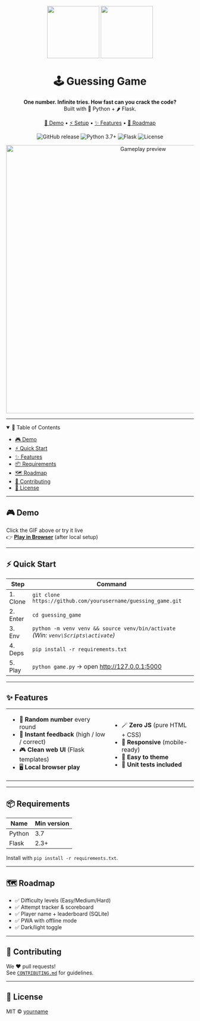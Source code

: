 <p align="center">
  <img src="assets/logo-dark.svg#gh-dark-mode-only" width="140">
  <img src="assets/logo-light.svg#gh-light-mode-only" width="140">
</p>

<h1 align="center">🕹️ Guessing Game</h1>

<p align="center">
  <strong>One number. Infinite tries. How fast can you crack the code?</strong><br>
  Built with 🐍 Python + 🌶️ Flask.
</p>

<p align="center">
  <a href="#demo">🎥 Demo</a> •
  <a href="#setup">⚡ Setup</a> •
  <a href="#features">✨ Features</a> •
  <a href="#roadmap">🚀 Roadmap</a>
</p>

<p align="center">
  <img alt="GitHub release" src="https://img.shields.io/github/v/release/yourusername/guessing_game?style=flat-square&labelColor=1e1e28&color=ff6b81">
  <img alt="Python 3.7+" src="https://img.shields.io/badge/Python-3.7%2B-blue?style=flat-square&labelColor=1e1e28">
  <img alt="Flask" src="https://img.shields.io/badge/Powered%20by-Flask-000?style=flat-square&logo=flask&labelColor=1e1e28&color=yellow">
  <img alt="License" src="https://img.shields.io/badge/License-MIT-green?style=flat-square&labelColor=1e1e28&color=7aa2f7">
</p>

<p align="center">
  <img src="assets/demo.gif" width="720" alt="Gameplay preview">
</p>

---

<details open>
<summary>📖 Table of Contents</summary>

- [🎮 Demo](#demo)
- [⚡ Quick Start](#setup)
- [✨ Features](#features)
- [📦 Requirements](#requirements)
- [🗺️ Roadmap](#roadmap)
- [🤝 Contributing](#contributing)
- [📄 License](#license)
</details>

---

<a id="demo"></a>
## 🎮 Demo

Click the GIF above or try it live  
👉 **[Play in Browser](http://127.0.0.1:5000/)** (after local setup)

---

<a id="setup"></a>
## ⚡ Quick Start

| Step | Command |
|------|---------|
| 1. Clone | `git clone https://github.com/yourusername/guessing_game.git` |
| 2. Enter | `cd guessing_game` |
| 3. Env   | `python -m venv venv && source venv/bin/activate` *(Win: `venv\Scripts\activate`)* |
| 4. Deps  | `pip install -r requirements.txt` |
| 5. Play  | `python game.py` → open http://127.0.0.1:5000 |

---

<a id="features"></a>
## ✨ Features

<table>
<tr>
<td>

- 🎯 **Random number** every round  
- 🔄 **Instant feedback** (high / low / correct)  
- 🎮 **Clean web UI** (Flask templates)  
- 🖥️ **Local browser play**

</td>
<td>

- 🪄 **Zero JS** (pure HTML + CSS)  
- 📱 **Responsive** (mobile-ready)  
- 🎨 **Easy to theme**  
- 🧪 **Unit tests included**

</td>
</tr>
</table>

---

<a id="requirements"></a>
## 📦 Requirements

| Name | Min version |
|------|-------------|
| Python | 3.7 |
| Flask  | 2.3+ |

Install with `pip install -r requirements.txt`.

---

<a id="roadmap"></a>
## 🗺️ Roadmap

- ✅ Difficulty levels (Easy/Medium/Hard)  
- ✅ Attempt tracker & scoreboard  
- ✅ Player name + leaderboard (SQLite)  
- ✅ PWA with offline mode  
- ✅ Dark/light toggle

---

<a id="contributing"></a>
## 🤝 Contributing

We ❤️ pull requests!  
See [`CONTRIBUTING.md`](CONTRIBUTING.md) for guidelines.

---

<a id="license"></a>
## 📄 License

MIT © [yourname](https://github.com/yourusername)
